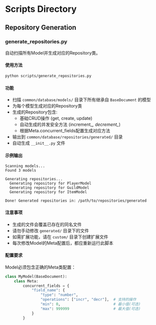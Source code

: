 # Scripts Directory

## Repository Generation

### generate_repositories.py

自动扫描所有Model并生成对应的Repository类。

#### 使用方法

```bash
python scripts/generate_repositories.py
```

#### 功能

- 扫描 `common/database/models/` 目录下所有继承自 `BaseDocument` 的模型
- 为每个模型生成对应的Repository类
- 生成的Repository包含:
  - 基础CRUD操作 (get, create, update)
  - 自动生成的并发安全方法 (increment_*, decrement_*)
  - 根据Meta.concurrent_fields配置生成对应方法
- 输出到 `common/database/repositories/generated/` 目录
- 自动生成 `__init__.py` 文件

#### 示例输出

```
Scanning models...
Found 3 models

Generating repositories...
  Generating repository for PlayerModel
  Generating repository for GuildModel  
  Generating repository for ItemModel

Done! Generated repositories in: /path/to/repositories/generated
```

#### 注意事项

- 生成的文件会覆盖已存在的同名文件
- 请勿手动修改 `generated/` 目录下的文件
- 如需扩展功能，请在 `custom/` 目录下创建扩展文件
- 每次修改Model的Meta配置后，都应重新运行此脚本

#### 配置要求

Model必须包含正确的Meta类配置：

```python
class MyModel(BaseDocument):
    class Meta:
        concurrent_fields = {
            "field_name": {
                "type": "number",
                "operations": ["incr", "decr"],  # 支持的操作
                "min": 0,                        # 最小值(可选)
                "max": 999999                    # 最大值(可选)
            }
        }
```